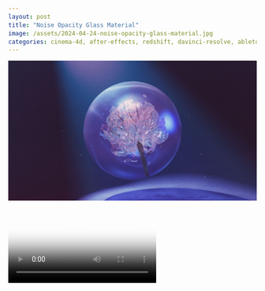 ```yaml
---
layout: post
title: "Noise Opacity Glass Material"
image: /assets/2024-04-24-noise-opacity-glass-material.jpg
categories: cinema-4d, after-effects, redshift, davinci-resolve, ableton-live, premiere-pro
---
```


![Noise Opacity Glass Material](/assets/2024-04-24-noise-opacity-glass-material.jpg)

<video controls poster="/assets/2024-04-24-noise-opacity-glass-material.jpg">
  <source src="/assets/2024-04-24-noise-opacity-glass-material.mp4" type="video/mp4">
  Your browser does not support the video tag.
</video>

